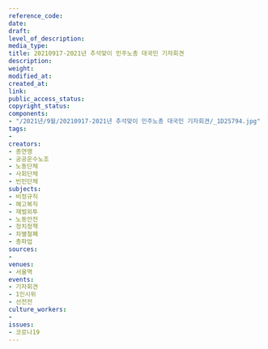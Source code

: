 ```yaml
---
reference_code: 
date: 
draft: 
level_of_description: 
media_type: 
title: 20210917-2021년 추석맞이 민주노총 대국민 기자회견
description: 
weight: 
modified_at: 
created_at: 
link: 
public_access_status: 
copyright_status: 
components:
- "/2021년/9월/20210917-2021년 추석맞이 민주노총 대국민 기자회견/_1D25794.jpg"
tags:
- 
creators:
- 총연맹
- 공공운수노조
- 노동단체
- 사회단체
- 빈민단체
subjects:
- 비정규직
- 해고복직
- 재벌외투
- 노동안전
- 정치정책
- 차별철폐
- 총파업
sources:
- 
venues:
- 서울역
events:
- 기자회견
- 1인시위
- 선전전
culture_workers:
- 
issues:
- 코로나19
---
```

